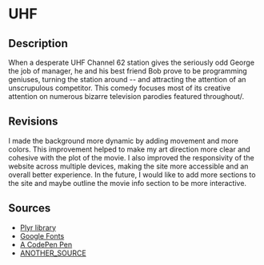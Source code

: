 # UHF

## Description


When a desperate UHF Channel 62 station gives the seriously odd George the job of manager, he and his best friend Bob prove to be programming geniuses, turning the station around -- and attracting the attention of an unscrupulous competitor. This comedy focuses most of its creative attention on numerous bizarre television parodies featured throughout/.

## Revisions

I made the background more dynamic by adding movement and more colors. This improvement helped to make my art direction more clear and cohesive with the plot of the movie. I also improved the responsivity of the website across multiple devices, making the site more accessible and an overall better experience. In the future, I would like to add more sections to the site and maybe outline the movie info section to be more interactive. 
## Sources

* [Plyr library](plyr.io/)
* [Google Fonts](https://fonts.google.com/)
* [A CodePen Pen](URL_TO_PEN)
* [ANOTHER_SOURCE]()
